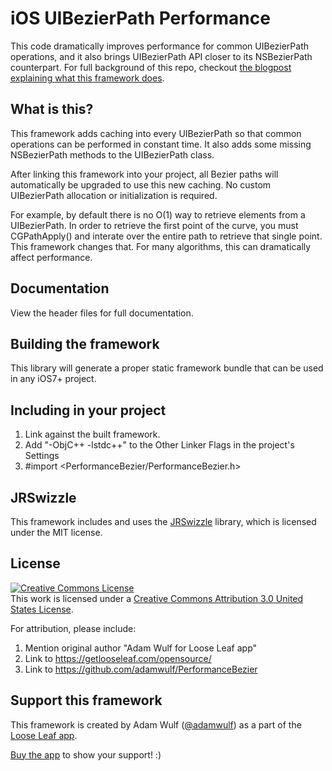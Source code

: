iOS UIBezierPath Performance
=====

This code dramatically improves performance for common UIBezierPath operations, and it also
brings UIBezierPath API closer to its NSBezierPath counterpart. For full background of this
repo, checkout [the blogpost explaining what this framework does](http://blog.getlooseleaf.com/post/110511009139/improving-uibezierpath-performance-and-api).

## What is this?

This framework adds caching into every UIBezierPath so that common operations can
be performed in constant time. It also adds some missing NSBezierPath methods to the
UIBezierPath class.

After linking this framework into your project, all Bezier paths will automatically be upgraded
to use this new caching. No custom UIBezierPath allocation or initialization is required.

For example, by default there is no O(1) way to retrieve elements from a UIBezierPath. In order to
retrieve the first point of the curve, you must CGPathApply() and interate over the entire path
to retrieve that single point. This framework changes that. For many algorithms, this can 
dramatically affect performance.

## Documentation

View the header files for full documentation.

## Building the framework

This library will generate a proper static framework bundle that can be used in any iOS7+ project.

## Including in your project

1. Link against the built framework.
2. Add "-ObjC++ -lstdc++" to the Other Linker Flags in the project's Settings
3. #import <PerformanceBezier/PerformanceBezier.h>

## JRSwizzle

This framework includes and uses the [JRSwizzle](https://github.com/rentzsch/jrswizzle) library, which is
licensed under the MIT license.

## License

<a rel="license" href="http://creativecommons.org/licenses/by/3.0/us/"><img alt="Creative Commons License" style="border-width:0" src="https://i.creativecommons.org/l/by/3.0/us/88x31.png" /></a><br />This work is licensed under a <a rel="license" href="http://creativecommons.org/licenses/by/3.0/us/">Creative Commons Attribution 3.0 United States License</a>.

For attribution, please include:

1. Mention original author "Adam Wulf for Loose Leaf app"
2. Link to https://getlooseleaf.com/opensource/
3. Link to https://github.com/adamwulf/PerformanceBezier



## Support this framework

This framework is created by Adam Wulf ([@adamwulf](https://twitter.com/adamwulf)) as a part of the [Loose Leaf app](https://getlooseleaf.com).

[Buy the app](https://itunes.apple.com/us/app/loose-leaf/id625659452?mt=8&uo=4&at=10lNUI&ct=github) to show your support! :)
